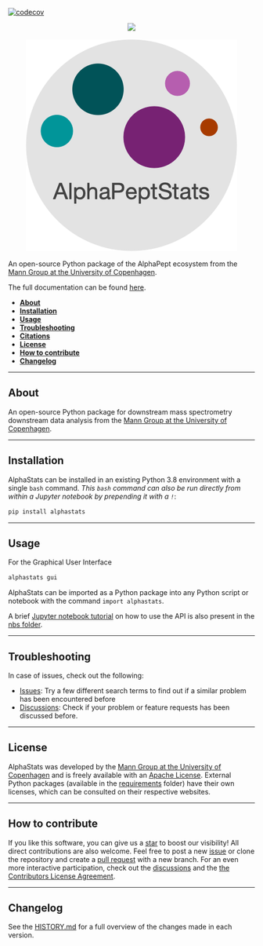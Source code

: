 [![codecov](https://codecov.io/gh/MannLabs/alphastats/branch/main/graph/badge.svg?token=HY4A0KKLRI)](https://codecov.io/gh/MannLabs/alphastats)

<p align="center">
  <img src="https://user-images.githubusercontent.com/70535771/193259270-27af8f13-bfea-4e8e-9563-0af2046e1860.png" />
</p>

<p align="center">
  <img src="https://github.com/MannLabs/alphapeptstats/blob/renaming/alphastats/gui/alphapeptstats_logo.png?raw=true" />
</p>


An open-source Python package of the AlphaPept ecosystem from the [Mann Group at the University of Copenhagen](https://www.biochem.mpg.de/mann).

The full documentation can be found [here](https://mannlabs.github.io/alphapeptstats/).

* [**About**](#about)
* [**Installation**](#installation)
* [**Usage**](#usage)
* [**Troubleshooting**](#troubleshooting)
* [**Citations**](#citations)
* [**License**](#license)
* [**How to contribute**](#how-to-contribute)
* [**Changelog**](#changelog)

---
## About
An open-source Python package for downstream mass spectrometry downstream data analysis from the [Mann Group at the University of Copenhagen](https://www.cpr.ku.dk/research/proteomics/mann/).

---

## Installation

AlphaStats can be installed in an existing Python 3.8 environment with a single `bash` command. *This `bash` command can also be run directly from within a Jupyter notebook by prepending it with a `!`*:

```bash
pip install alphastats
```
---
## Usage

For the Graphical User Interface
 
```bash
alphastats gui
```

AlphaStats can be imported as a Python package into any Python script or notebook with the command `import alphastats`.

A brief [Jupyter notebook tutorial](nbs/workflow_mq.ipynb) on how to use the API is also present in the [nbs folder](nbs).

---
## Troubleshooting

In case of issues, check out the following:

* [Issues](https://github.com/MannLabs/alphapeptstats/issues): Try a few different search terms to find out if a similar problem has been encountered before
* [Discussions](https://github.com/MannLabs/alphapeptstats/discussions): Check if your problem or feature requests has been discussed before.

---
## License

AlphaStats was developed by the [Mann Group at the University of Copenhagen](https://www.cpr.ku.dk/research/proteomics/mann/) and is freely available with an [Apache License](LICENSE.txt). External Python packages (available in the [requirements](requirements) folder) have their own licenses, which can be consulted on their respective websites.

---
## How to contribute

If you like this software, you can give us a [star](https://github.com/MannLabs/alphapeptstats/stargazers) to boost our visibility! All direct contributions are also welcome. Feel free to post a new [issue](https://github.com/MannLabs/alphapeptstats/issues) or clone the repository and create a [pull request](https://github.com/MannLabs/alphapeptstats/pulls) with a new branch. For an even more interactive participation, check out the [discussions](https://github.com/MannLabs/alphapeptstats/discussions) and the [the Contributors License Agreement](misc/CLA.md).

---
## Changelog

See the [HISTORY.md](HISTORY.md) for a full overview of the changes made in each version.
